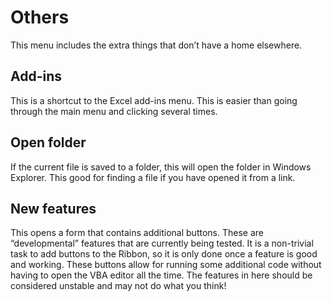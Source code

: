 # Others

This menu includes the extra things that don’t have a home elsewhere.

## Add-ins

This is a shortcut to the Excel add-ins menu.  This is easier than going through the main menu and clicking several times.

## Open folder

If the current file is saved to a folder, this will open the folder in Windows Explorer.  This good for finding a file if you have opened it from a link.

## New features

This opens a form that contains additional buttons.  These are “developmental” features that are currently being tested.  It is a non-trivial task to add buttons to the Ribbon, so it is only done once a feature is good and working.  These buttons allow for running some additional code without having to open the VBA editor all the time.  The features in here should be considered unstable and may not do what you think!
